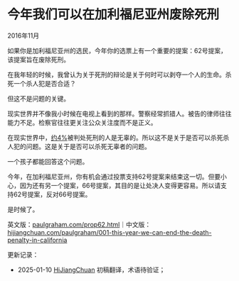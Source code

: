 



# 今年我们可以在加利福尼亚州废除死刑

2016年11月

如果你是加利福尼亚州的选民，今年你的选票上有一个重要的提案：62号提案，该提案旨在废除死刑。

在我年轻的时候，我曾认为关于死刑的辩论是关于何时可以剥夺一个人的生命。杀死一个杀人犯是否合适？

但这不是问题的关键。

现实世界并不像我小时候在电视上看到的那样。警察经常抓错人。被告的律师往往能力不足。检察官往往更关注公众关注度而不是正义。

在现实世界中，[约4%](http://time.com/79572/more-innocent-people-on-death-row-than-estimated-study/)被判处死刑的人是无辜的。所以这不是关于是否可以杀死杀人犯的问题。这是关于是否可以杀死无辜者的问题。

一个孩子都能回答这个问题。

今年，在加利福尼亚州，你有机会通过投票支持62号提案来结束这一切。但要小心，因为还有另一个提案，66号提案，其目的是让处决人变得更容易。所以请支持62号提案，反对66号提案。

是时候了。

英文版：[paulgraham.com/prop62.html](https://paulgraham.com/prop62.html)｜中文版：[hijiangchuan.com/paulgraham/001-this-year-we-can-end-the-death-penalty-in-california](https://hijiangchuan.com/paulgraham/001-this-year-we-can-end-the-death-penalty-in-california)

更新记录：
- 2025-01-10 [HiJiangChuan](https://hijiangchuan.com) 初稿翻译，术语待验证；
